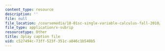 ```yaml
---
content_type: resource
description: ''
file: null
file_location: /coursemedia/18-01sc-single-variable-calculus-fall-2010/c527494c73ff523f351ca846c1b540b5_4Q37iOyBq44.srt
file_type: application/x-subrip
resourcetype: Other
title: 3play caption file
uid: c527494c-73ff-523f-351c-a846c1b540b5
---
```

